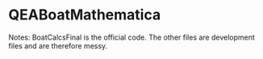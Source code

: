 # QEABoatMathematica
Notes: BoatCalcsFinal is the official code. The other files are development files and are therefore messy.
